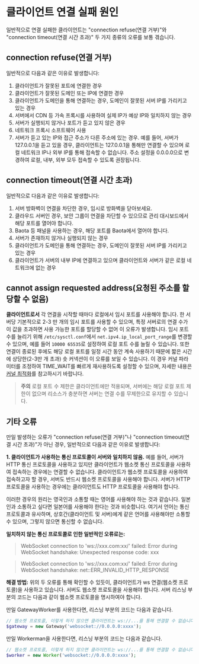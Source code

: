 # 클라이언트 연결 실패 원인

일반적으로 연결 실패한 클라이언트는 "connection refuse(연결 거부)"와 "connection timeout(연결 시간 초과)" 두 가지 종류의 오류를 보통 겪습니다.

## connection refuse(연결 거부)

일반적으로 다음과 같은 이유로 발생합니다:
1. 클라이언트가 잘못된 포트에 연결한 경우
2. 클라이언트가 잘못된 도메인 또는 IP에 연결한 경우
3. 클라이언트가 도메인을 통해 연결하는 경우, 도메인이 잘못된 서버 IP를 가리키고 있는 경우
4. 서버에서 CDN 등 가속 프록시를 사용하여 실제 IP가 예상 IP와 일치하지 않는 경우
5. 서버가 실행되지 않거나 포트가 듣고 있지 않은 경우
6. 네트워크 프록시 소프트웨어 사용
7. 서버가 듣고 있는 IP와 접근 주소가 다른 주소에 있는 경우. 예를 들어, 서버가 127.0.0.1을 듣고 있을 경우, 클라이언트는 127.0.0.1을 통해만 연결할 수 있으며 로컬 네트워크 IP나 외부 IP를 통해 접속할 수 없습니다. 주소 설정을 0.0.0.0으로 변경하여 로컬, 내부, 외부 모두 접속할 수 있도록 권장됩니다.

## connection timeout(연결 시간 초과)

일반적으로 다음과 같은 이유로 발생합니다:
1. 서버 방화벽이 연결을 차단한 경우, 임시로 방화벽을 닫아보세요.
2. 클라우드 서버인 경우, 보안 그룹이 연결을 차단할 수 있으므로 관리 대시보드에서 해당 포트를 열어야 합니다.
3. Baota 등 패널을 사용하는 경우, 해당 포트를 Baota에서 열어야 합니다.
4. 서버가 존재하지 않거나 실행되지 않는 경우
5. 클라이언트가 도메인을 통해 연결하는 경우, 도메인이 잘못된 서버 IP를 가리키고 있는 경우
6. 클라이언트가 서버의 내부 IP에 연결하고 있으며 클라이언트와 서버가 같은 로컬 네트워크에 없는 경우

## cannot assign requested address(요청된 주소를 할당할 수 없음)
**클라이언트로서** 각 연결을 시작할 때마다 로컬에서 임시 포트를 사용해야 합니다. 한 서버당 기본적으로 2-3 만 개의 임시 포트를 사용할 수 있으며, 특정 서버로의 연결 수가 이 값을 초과하면 사용 가능한 포트를 할당할 수 없어 이 오류가 발생합니다. 임시 포트 수를 늘리기 위해 `/etc/sysctl.conf`에서 `net.ipv4.ip_local_port_range`를 변경할 수 있으며, 예를 들어 `10000 65535`로 설정하여 로컬 포트 수를 늘릴 수 있습니다. 또한 연결이 종료된 후에도 해당 로컬 포트를 일정 시간 동안 계속 사용하기 때문에 짧은 시간에 상당한(2-3만 개 초과) 숏 커넥션이 이 오류를 보일 수 있습니다. 이 경우 커널 파라미터를 조정하여 TIME_WAIT를 빠르게 재사용하도록 설정할 수 있으며, 자세한 내용은 [커널 최적화](https://www.workerman.net/doc/workerman/appendices/kernel-optimization.html)를 참고하시기 바랍니다.

> **주의**
> 로컬 포트 수 제한은 클라이언트에만 적용되며, 서버에는 해당 로컬 포트 제한이 없으며 리소스가 충분하면 서버는 연결 수를 무제한으로 유지할 수 있습니다.

## 기타 오류
만일 발생하는 오류가 "connection refuse(연결 거부)"나 "connection timeout(연결 시간 초과)"가 아닌 경우, 일반적으로 다음과 같은 이유로 발생합니다:

**1. 클라이언트가 사용하는 통신 프로토콜이 서버와 일치하지 않음.**
예를 들어, 서버가 HTTP 통신 프로토콜을 사용하고 있지만 클라이언트가 웹소켓 통신 프로토콜을 사용하여 접속하는 경우에는 연결할 수 없습니다. 클라이언트가 웹소켓 프로토콜을 사용하여 접속하고자 할 경우, 서버도 반드시 웹소켓 프로토콜을 사용해야 합니다. 서버가 HTTP 프로토콜을 사용하는 경우에는 클라이언트도 HTTP 프로토콜을 사용해야 합니다.

이러한 경우의 원리는 영국인과 소통할 때는 영어를 사용해야 하는 것과 같습니다. 일본인과 소통하고 싶다면 일본어를 사용해야 한다는 것과 비슷합니다. 여기서 언어는 통신 프로토콜과 유사하며, 상호간(클라이언트 및 서버)에게 같은 언어를 사용해야만 소통할 수 있으며, 그렇지 않으면 통신할 수 없습니다.

**일치하지 않는 통신 프로토콜로 인한 일반적인 오류로는:**

> WebSocket connection to 'ws://xxx.com:xx/' failed: Error during WebSocket handshake: Unexpected response code: xxx

> WebSocket connection to 'ws://xxx.com:xx/' failed: Error during WebSocket handshake: net::ERR_INVALID_HTTP_RESPONSE

**해결 방법:**
위의 두 오류를 통해 확인할 수 있듯이, 클라이언트가 ws 연결(웹소켓 프로토콜)을 사용하고 있습니다. 서버도 웹소켓 프로토콜을 사용해야 합니다. 서버 리스닝 부분의 코드는 다음과 같이 웹소켓 프로토콜을 명시하여야 합니다.

만일 GatewayWorker를 사용한다면, 리스닝 부분의 코드는 다음과 같습니다.
```php
// 웹소켓 프로토콜, 이렇게 하지 않으면 클라이언트는 ws://...를 통해 연결할 수 없습니다. xxxx는 포트를 변경할 필요가 없습니다.
$gateway = new Gateway('websocket://0.0.0.0:xxxx');
```

만일 Workerman을 사용한다면, 리스닝 부분의 코드는 다음과 같습니다.
```php
// 웹소켓 프로토콜, 이렇게 하지 않으면 클라이언트는 ws://...를 통해 연결할 수 없습니다. xxxx는 포트를 변경할 필요가 없습니다.
$worker = new Worker('websocket://0.0.0.0:xxxx');
```
